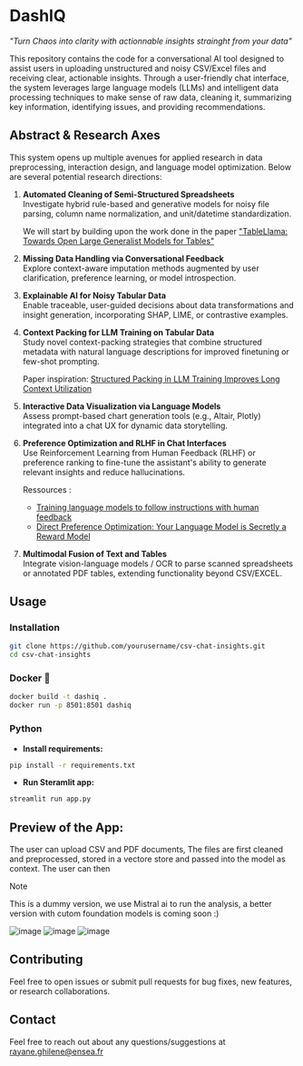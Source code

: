 # DashIQ
*"Turn Chaos into clarity with actionnable insights strainght from your data"*

This repository contains the code for a conversational AI tool designed to assist users in uploading unstructured and noisy CSV/Excel files and receiving clear, actionable insights. Through a user-friendly chat interface, the system leverages large language models (LLMs) and intelligent data processing techniques to make sense of raw data, cleaning it, summarizing key information, identifying issues, and providing recommendations.


## Abstract & Research Axes

This system opens up multiple avenues for applied research in data preprocessing, interaction design, and language model optimization. Below are several potential research directions:

1. **Automated Cleaning of Semi-Structured Spreadsheets**  
   Investigate hybrid rule-based and generative models for noisy file parsing, column name normalization, and unit/datetime standardization. 

   We will start by building upon the work done in the paper ["TableLlama: Towards Open Large Generalist Models for Tables"](https://arxiv.org/pdf/2311.09206)

2. **Missing Data Handling via Conversational Feedback**  
   Explore context-aware imputation methods augmented by user clarification, preference learning, or model introspection.

3. **Explainable AI for Noisy Tabular Data**  
   Enable traceable, user-guided decisions about data transformations and insight generation, incorporating SHAP, LIME, or contrastive examples.

4. **Context Packing for LLM Training on Tabular Data**  
   Study novel context-packing strategies that combine structured metadata with natural language descriptions for improved finetuning or few-shot prompting.
   
   Paper inspiration: [Structured Packing in LLM Training Improves Long Context Utilization](https://arxiv.org/abs/2312.17296)

5. **Interactive Data Visualization via Language Models**  
   Assess prompt-based chart generation tools (e.g., Altair, Plotly) integrated into a chat UX for dynamic data storytelling.

6. **Preference Optimization and RLHF in Chat Interfaces**  
   Use Reinforcement Learning from Human Feedback (RLHF) or preference ranking to fine-tune the assistant's ability to generate relevant insights and reduce hallucinations.

   Ressources : 
   - [Training language models to follow instructions with human feedback](https://arxiv.org/abs/2203.02155)
   - [Direct Preference Optimization: Your Language Model is Secretly a Reward Model](https://arxiv.org/abs/2305.18290)

7. **Multimodal Fusion of Text and Tables**  
   Integrate vision-language models / OCR to parse scanned spreadsheets or annotated PDF tables, extending functionality beyond CSV/EXCEL.


## Usage
### Installation

```bash
git clone https://github.com/yourusername/csv-chat-insights.git
cd csv-chat-insights
```

### Docker 🐳

```sh 
docker build -t dashiq .
docker run -p 8501:8501 dashiq
```

### Python

- **Install requirements:**

```bash
pip install -r requirements.txt
```

- **Run Steramlit app:**
```bash
streamlit run app.py
```

## Preview of the App:
The user can upload CSV and PDF documents, The files are first cleaned and preprocessed, stored in a vectore store and passed into the model as context. The user can then  

> [!NOTE]  
> This is a dummy version, we use Mistral ai to run the analysis, a better version with cutom foundation models is coming soon :) 

![image](https://github.com/user-attachments/assets/8051f9bc-c33d-4225-b60e-307015a2917e)
![image](https://github.com/user-attachments/assets/e6fb1ba4-d7dd-4d0d-8c4b-89b58acd37f2)
![image](https://github.com/user-attachments/assets/271055d4-1441-4ef8-8628-8b82ec6ac23d)



## Contributing
Feel free to open issues or submit pull requests for bug fixes, new features, or research collaborations.

## Contact
Feel free to reach out about any questions/suggestions at rayane.ghilene@ensea.fr